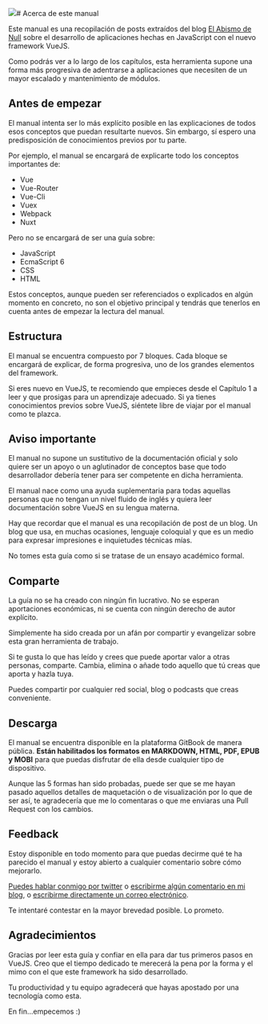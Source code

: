 ![](/assets/screenshot.png)# Acerca de este manual

Este manual es una recopilación de posts extraídos del blog [El Abismo de Null](https://elabismodenull.wordpress.com/tag/vuejs/) sobre el desarrollo de aplicaciones hechas en JavaScript con el nuevo framework VueJS.

Como podrás ver a lo largo de los capítulos, esta herramienta supone una forma más progresiva de adentrarse a aplicaciones que necesiten de un mayor escalado y mantenimiento de módulos.

## Antes de empezar

El manual intenta ser lo más explícito posible en las explicaciones de todos esos conceptos que puedan resultarte nuevos. Sin embargo, sí espero una predisposición de conocimientos previos por tu parte.

Por ejemplo, el manual se encargará de explicarte todo los conceptos importantes de:

* Vue
* Vue-Router
* Vue-Cli
* Vuex
* Webpack
* Nuxt

Pero no se encargará de ser una guía sobre:

* JavaScript
* EcmaScript 6
* CSS
* HTML

Estos conceptos, aunque pueden ser referenciados o explicados en algún momento en concreto, no son el objetivo principal y tendrás que tenerlos en cuenta antes de empezar la lectura del manual.

## Estructura

El manual se encuentra compuesto por 7 bloques. Cada bloque se encargará de explicar, de forma progresiva, uno de los grandes elementos del framework.

Si eres nuevo en VueJS, te recomiendo que empieces desde el Capítulo 1 a leer y que prosigas para un aprendizaje adecuado. Si ya tienes conocimientos previos sobre VueJS, siéntete libre de viajar por el manual como te plazca.

## Aviso importante

El manual no supone un sustitutivo de la documentación oficial y solo quiere ser un apoyo o un aglutinador de conceptos base que todo desarrollador debería tener para ser competente en dicha herramienta.

El manual nace como una ayuda suplementaria para todas aquellas personas que no tengan un nivel fluido de inglés y quiera leer documentación sobre VueJS en su lengua materna.

Hay que recordar que el manual es una recopilación de post de un blog. Un blog que usa, en muchas ocasiones, lenguaje coloquial y que es un medio para expresar impresiones e inquietudes técnicas mías.

No tomes esta guía como si se tratase de un ensayo académico formal.

## Comparte

La guía no se ha creado con ningún fin lucrativo. No se esperan aportaciones económicas, ni se cuenta con ningún derecho de autor explícito.

Simplemente ha sido creada por un afán por compartir y evangelizar sobre esta gran herramienta de trabajo.

Si te gusta lo que has leído y crees que puede aportar valor a otras personas, comparte. Cambia, elimina o añade todo aquello que tú creas que aporta y hazla tuya.

Puedes compartir por cualquier red social, blog o podcasts que creas conveniente.

## Descarga

El manual se encuentra disponible en la plataforma GitBook de manera pública. **Están habilitados los formatos en MARKDOWN, HTML, PDF, EPUB y MOBI** para que puedas disfrutar de ella desde cualquier tipo de dispositivo.

Aunque las 5 formas han sido probadas, puede ser que se me hayan pasado aquellos detalles de maquetación o de visualización por lo que de ser así, te agradecería que me lo comentaras o que me enviaras una Pull Request con los cambios.

## Feedback

Estoy disponible en todo momento para que puedas decirme qué te ha parecido el manual y estoy abierto a cualquier comentario sobre cómo mejorarlo.

[Puedes hablar conmigo por twitter](https://twitter.com/jdonsan) o [escribirme algún comentario en mi blog](https://elabismodenull.wordpress.com/tag/vuejs/), o [escribirme directamente un correo electrónico](jose.dongil@gmail.com).

Te intentaré contestar en la mayor brevedad posible. Lo prometo.

## Agradecimientos

Gracias por leer esta guía y confiar en ella para dar tus primeros pasos en VueJS. Creo que el tiempo dedicado te merecerá la pena por la forma y el mimo con el que este framework ha sido desarrollado.

Tu productividad y tu equipo agradecerá que hayas apostado por una tecnología como esta.

En fin...empecemos :\)

